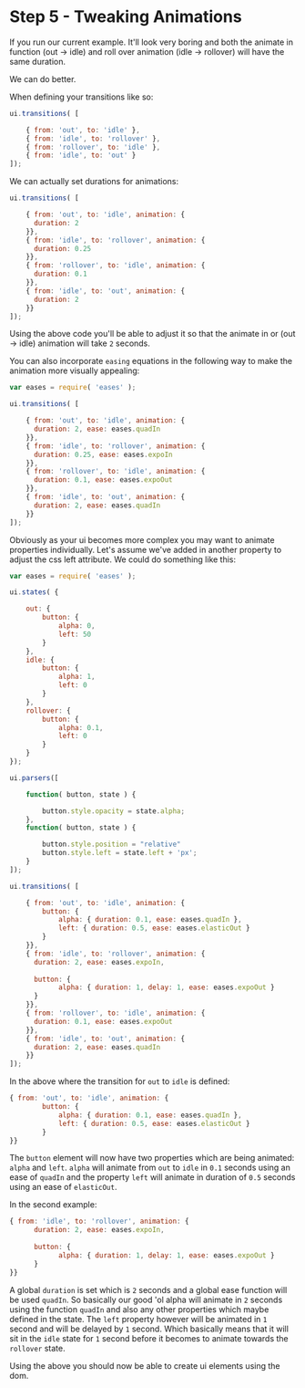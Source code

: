 # Step 5 - Tweaking Animations

If you run our current example. It'll look very boring and both the animate in function (out -> idle) and roll over animation (idle -> rollover) will have the same duration.

We can do better.

When defining your transitions like so:

```javascript
ui.transitions( [

    { from: 'out', to: 'idle' },
    { from: 'idle', to: 'rollover' },
    { from: 'rollover', to: 'idle' },
    { from: 'idle', to: 'out' }
]);
```

We can actually set durations for animations:

```javascript
ui.transitions( [

    { from: 'out', to: 'idle', animation: {
      duration: 2
    }},
    { from: 'idle', to: 'rollover', animation: {
      duration: 0.25
    }},
    { from: 'rollover', to: 'idle', animation: {
      duration: 0.1
    }},
    { from: 'idle', to: 'out', animation: {
      duration: 2
    }}
]);
```

Using the above code you'll be able to adjust it so that the animate in or (out -> idle) animation will take `2` seconds.

You can also incorporate `easing` equations in the following way to make the animation more visually appealing:

```javascript
var eases = require( 'eases' );

ui.transitions( [

    { from: 'out', to: 'idle', animation: {
      duration: 2, ease: eases.quadIn
    }},
    { from: 'idle', to: 'rollover', animation: {
      duration: 0.25, ease: eases.expoIn
    }},
    { from: 'rollover', to: 'idle', animation: {
      duration: 0.1, ease: eases.expoOut
    }},
    { from: 'idle', to: 'out', animation: {
      duration: 2, ease: eases.quadIn
    }}
]);
```

Obviously as your ui becomes more complex you may want to animate properties individually. Let's assume we've added in another property to adjust the css left attribute. We could do something like this:

```javascript
var eases = require( 'eases' );

ui.states( {

    out: {
        button: {
            alpha: 0,
            left: 50
        }
    },
    idle: {
        button: {
            alpha: 1,
            left: 0   
        }
    },
    rollover: {
        button: {
            alpha: 0.1,
            left: 0
        }
    }
});

ui.parsers([

    function( button, state ) {

        button.style.opacity = state.alpha;
    },
    function( button, state ) {

        button.style.position = "relative"
        button.style.left = state.left + 'px';
    }
]);

ui.transitions( [

    { from: 'out', to: 'idle', animation: {
        button: {
            alpha: { duration: 0.1, ease: eases.quadIn },
            left: { duration: 0.5, ease: eases.elasticOut }
        } 
    }},
    { from: 'idle', to: 'rollover', animation: {
      duration: 2, ease: eases.expoIn,
      
      button: {
            alpha: { duration: 1, delay: 1, ease: eases.expoOut }
      }  
    }},
    { from: 'rollover', to: 'idle', animation: {
      duration: 0.1, ease: eases.expoOut
    }},
    { from: 'idle', to: 'out', animation: {
      duration: 2, ease: eases.quadIn
    }}
]);
```

In the above where the transition for `out` to `idle` is defined:
```javascript
{ from: 'out', to: 'idle', animation: {
        button: {
            alpha: { duration: 0.1, ease: eases.quadIn },
            left: { duration: 0.5, ease: eases.elasticOut }
        } 
}}
```

The `button` element will now have two properties which are being animated: `alpha` and `left`. `alpha` will animate from `out` to `idle` in `0.1` seconds using an ease of `quadIn` and the property `left` will animate in duration of `0.5` seconds using an ease of `elasticOut`.

In the second example:
```javascript
{ from: 'idle', to: 'rollover', animation: {
      duration: 2, ease: eases.expoIn,
      
      button: {
            alpha: { duration: 1, delay: 1, ease: eases.expoOut }
      }  
}}
```
A global `duration` is set which is `2` seconds and a global ease function will be used `quadIn`. So basically our good 'ol alpha will animate in `2` seconds using the function `quadIn` and also any other properties which maybe defined in the state. The `left` property however will be animated in `1` second and will be delayed by `1` second. Which basically means that it will sit in the `idle` state for `1` second before it becomes to animate towards the `rollover` state.

Using the above you should now be able to create ui elements using the dom.